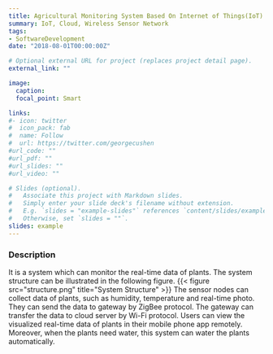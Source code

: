 ```yaml
---
title: Agricultural Monitoring System Based On Internet of Things(IoT)
summary: IoT, Cloud, Wireless Sensor Network
tags:
- SoftwareDevelopment
date: "2018-08-01T00:00:00Z"

# Optional external URL for project (replaces project detail page).
external_link: ""

image:
  caption: 
  focal_point: Smart

links:
#- icon: twitter
#  icon_pack: fab
#  name: Follow
#  url: https://twitter.com/georgecushen
#url_code: ""
#url_pdf: ""
#url_slides: ""
#url_video: ""

# Slides (optional).
#   Associate this project with Markdown slides.
#   Simply enter your slide deck's filename without extension.
#   E.g. `slides = "example-slides"` references `content/slides/example-slides.md`.
#   Otherwise, set `slides = ""`.
slides: example
---
```

### Description
It is a system which can monitor the real-time data of plants. The system structure can be illustrated in the following figure.
{{< figure src="structure.png" title="System Structure" >}}
The sensor nodes can collect data of plants, such as humidity, temperature and real-time photo. They can send the data to gateway by ZigBee protocol. The gateway can transfer the data to cloud server by Wi-Fi protocol. Users can view the visualized real-time data of plants in their mobile phone app remotely. Moreover, when the plants need water, this system can water the plants automatically.  
